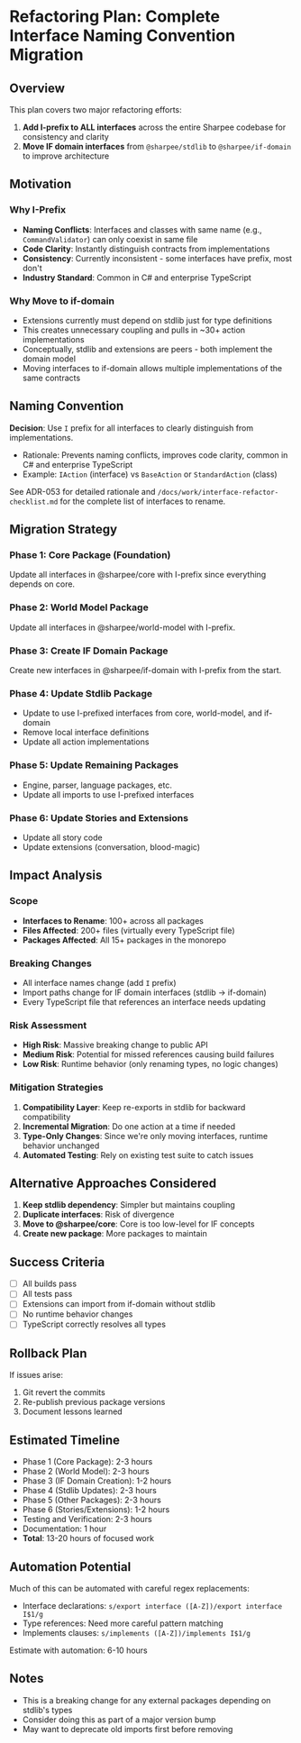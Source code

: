 # Refactoring Plan: Complete Interface Naming Convention Migration

## Overview
This plan covers two major refactoring efforts:
1. **Add I-prefix to ALL interfaces** across the entire Sharpee codebase for consistency and clarity
2. **Move IF domain interfaces** from `@sharpee/stdlib` to `@sharpee/if-domain` to improve architecture

## Motivation

### Why I-Prefix
- **Naming Conflicts**: Interfaces and classes with same name (e.g., `CommandValidator`) can only coexist in same file
- **Code Clarity**: Instantly distinguish contracts from implementations
- **Consistency**: Currently inconsistent - some interfaces have prefix, most don't
- **Industry Standard**: Common in C# and enterprise TypeScript

### Why Move to if-domain
- Extensions currently must depend on stdlib just for type definitions
- This creates unnecessary coupling and pulls in ~30+ action implementations
- Conceptually, stdlib and extensions are peers - both implement the domain model
- Moving interfaces to if-domain allows multiple implementations of the same contracts

## Naming Convention

**Decision**: Use `I` prefix for all interfaces to clearly distinguish from implementations.
- Rationale: Prevents naming conflicts, improves code clarity, common in C# and enterprise TypeScript
- Example: `IAction` (interface) vs `BaseAction` or `StandardAction` (class)

See ADR-053 for detailed rationale and `/docs/work/interface-refactor-checklist.md` for the complete list of interfaces to rename.

## Migration Strategy

### Phase 1: Core Package (Foundation)
Update all interfaces in @sharpee/core with I-prefix since everything depends on core.

### Phase 2: World Model Package  
Update all interfaces in @sharpee/world-model with I-prefix.

### Phase 3: Create IF Domain Package
Create new interfaces in @sharpee/if-domain with I-prefix from the start.

### Phase 4: Update Stdlib Package
- Update to use I-prefixed interfaces from core, world-model, and if-domain
- Remove local interface definitions
- Update all action implementations

### Phase 5: Update Remaining Packages
- Engine, parser, language packages, etc.
- Update all imports to use I-prefixed interfaces

### Phase 6: Update Stories and Extensions
- Update all story code
- Update extensions (conversation, blood-magic)

## Impact Analysis

### Scope
- **Interfaces to Rename**: 100+ across all packages
- **Files Affected**: 200+ files (virtually every TypeScript file)
- **Packages Affected**: All 15+ packages in the monorepo

### Breaking Changes
- All interface names change (add `I` prefix)
- Import paths change for IF domain interfaces (stdlib → if-domain)
- Every TypeScript file that references an interface needs updating

### Risk Assessment
- **High Risk**: Massive breaking change to public API
- **Medium Risk**: Potential for missed references causing build failures
- **Low Risk**: Runtime behavior (only renaming types, no logic changes)

### Mitigation Strategies
1. **Compatibility Layer**: Keep re-exports in stdlib for backward compatibility
2. **Incremental Migration**: Do one action at a time if needed
3. **Type-Only Changes**: Since we're only moving interfaces, runtime behavior unchanged
4. **Automated Testing**: Rely on existing test suite to catch issues

## Alternative Approaches Considered

1. **Keep stdlib dependency**: Simpler but maintains coupling
2. **Duplicate interfaces**: Risk of divergence
3. **Move to @sharpee/core**: Core is too low-level for IF concepts
4. **Create new package**: More packages to maintain

## Success Criteria
- [ ] All builds pass
- [ ] All tests pass
- [ ] Extensions can import from if-domain without stdlib
- [ ] No runtime behavior changes
- [ ] TypeScript correctly resolves all types

## Rollback Plan
If issues arise:
1. Git revert the commits
2. Re-publish previous package versions
3. Document lessons learned

## Estimated Timeline
- Phase 1 (Core Package): 2-3 hours
- Phase 2 (World Model): 2-3 hours
- Phase 3 (IF Domain Creation): 1-2 hours
- Phase 4 (Stdlib Updates): 2-3 hours
- Phase 5 (Other Packages): 2-3 hours
- Phase 6 (Stories/Extensions): 1-2 hours
- Testing and Verification: 2-3 hours
- Documentation: 1 hour
- **Total**: 13-20 hours of focused work

## Automation Potential
Much of this can be automated with careful regex replacements:
- Interface declarations: `s/export interface ([A-Z])/export interface I$1/g`
- Type references: Need more careful pattern matching
- Implements clauses: `s/implements ([A-Z])/implements I$1/g`

Estimate with automation: 6-10 hours

## Notes
- This is a breaking change for any external packages depending on stdlib's types
- Consider doing this as part of a major version bump
- May want to deprecate old imports first before removing